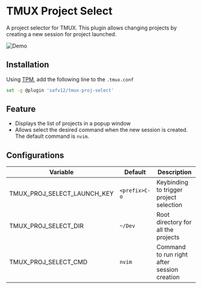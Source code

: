 # TMUX Project Select

A project selector for TMUX. This plugin allows changing projects by creating a new session for project launched.

![Demo](./tmux.proj-select.gif)

## Installation

Using [TPM](https://github.com/tmux-plugins/tpm), add the following line to the `.tmux.conf`

```bash
set -g @plugin 'safv12/tmux-proj-select'
```

## Feature

- Displays the list of projects in a popup window
- Allows select the desired command when the new session is created. The default command is `nvim`.

## Configurations

| Variable                    | Default       | Description                                 |
| --------------------------- | ------------- | ------------------------------------------- |
| TMUX_PROJ_SELECT_LAUNCH_KEY | `<prefix>C-o` | Keybinding to trigger project selection     |
| TMUX_PROJ_SELECT_DIR        | `~/Dev`       | Root directory for all the projects         |
| TMUX_PROJ_SELECT_CMD        | `nvim`        | Command to run right after session creation |
